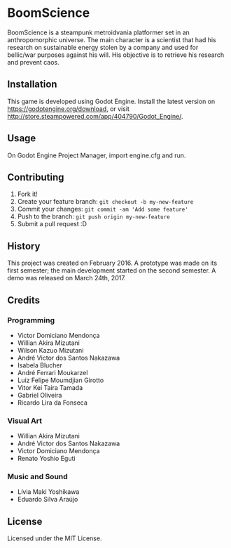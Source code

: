 # BoomScience
BoomScience is a steampunk metroidvania platformer set in an anthropomorphic universe. The main character is a scientist that had his research on sustainable energy stolen by a company and used for bellic/war purposes against his will. His objective is to retrieve his research and prevent caos.
## Installation
This game is developed using Godot Engine. Install the latest version on https://godotengine.org/download, or visit http://store.steampowered.com/app/404790/Godot_Engine/.
## Usage
On Godot Engine Project Manager, import engine.cfg and run.
## Contributing
1. Fork it!
2. Create your feature branch: `git checkout -b my-new-feature`
3. Commit your changes: `git commit -am 'Add some feature'`
4. Push to the branch: `git push origin my-new-feature`
5. Submit a pull request :D
## History
This project was created on February 2016. A prototype was made on its first semester; the main development started on the second semester.
A demo was released on March 24th, 2017.
## Credits
### Programming
* Victor Domiciano Mendonça
* Willian Akira Mizutani
* Wilson Kazuo Mizutani
* André Victor dos Santos Nakazawa
* Isabela Blucher
* André Ferrari Moukarzel
* Luiz Felipe Moumdjian Girotto
* Vitor Kei Taira Tamada
* Gabriel Oliveira
* Ricardo Lira da Fonseca
### Visual Art
* Willian Akira Mizutani
* André Victor dos Santos Nakazawa
* Victor Domiciano Mendonça
* Renato Yoshio Eguti
### Music and Sound
* Lívia Maki Yoshikawa
* Eduardo Silva Araújo
## License
Licensed under the MIT License.

